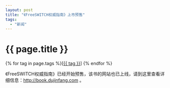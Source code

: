 ```yaml
---
layout: post
title: "《FreeSWITCH权威指南》上市预售"
tags:
  - "新闻"
---
```


# {{ page.title }}

<div class="tags">
{% for tag in page.tags %}[<a class="tag" href="/tags.html#{{ tag }}">{{ tag }}</a>] {% endfor %}
</div>

《FreeSWITCH权威指南》已经开始预售，该书的网站也已上线，请到这里查看详细信息：<http://book.dujinfang.com> 。


